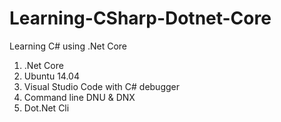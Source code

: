 # Learning-CSharp-Dotnet-Core
Learning C# using .Net Core


1. .Net Core 
2. Ubuntu 14.04
3. Visual Studio Code with C# debugger
4. Command line DNU & DNX
5. Dot.Net Cli

